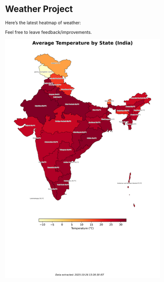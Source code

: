 # Weather Project

Here’s the latest heatmap of weather:

Feel free to leave feedback/improvements.

![India Heatmap](docs/assets/india_heatmap.png?v=FDD2C8)
